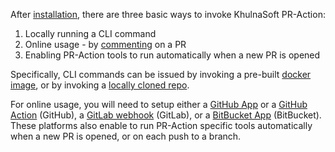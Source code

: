 
After [installation](https://pr-action-docs.khulnasoft.com/installation/), there are three basic ways to invoke KhulnaSoft PR-Action:

1. Locally running a CLI command
2. Online usage - by [commenting](https://github.com/KhulnaSoft/pr-action/pull/229#issuecomment-1695021901) on a PR
3. Enabling PR-Action tools to run automatically when a new PR is opened


Specifically, CLI commands can be issued by invoking a pre-built [docker image](https://pr-action-docs.khulnasoft.com/installation/locally/#using-docker-image), or by invoking a [locally cloned repo](https://pr-action-docs.khulnasoft.com/installation/locally/#run-from-source).

For online usage, you will need to setup either a [GitHub App](https://pr-action-docs.khulnasoft.com/installation/github/#run-as-a-github-app) or a [GitHub Action](https://pr-action-docs.khulnasoft.com/installation/github/#run-as-a-github-action) (GitHub), a [GitLab webhook](https://pr-action-docs.khulnasoft.com/installation/gitlab/#run-a-gitlab-webhook-server) (GitLab), or a [BitBucket App](https://pr-action-docs.khulnasoft.com/installation/bitbucket/#run-using-khulnasoft-hosted-bitbucket-app) (BitBucket).
These platforms also enable to run PR-Action specific tools automatically when a new PR is opened, or on each push to a branch.

